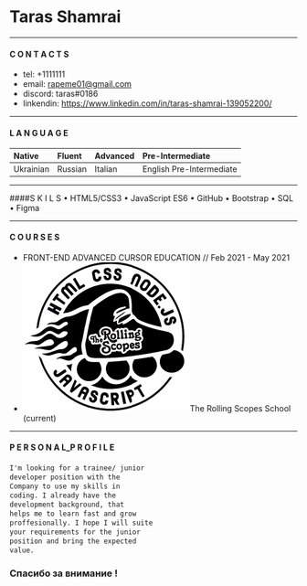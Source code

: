 
# Taras Shamrai

***
#### C O N T A C T S
+ tel: +1111111
+ email: rapeme01@gmail.com
+ discord: taras#0186
+ linkendin: https://www.linkedin.com/in/taras-shamrai-139052200/

***
#### L A N G U A G E 
|Native|Fluent|Advanced|Pre-Intermediate|
|:----|:----|:----|:----|
Ukrainian|Russian|Italian|English Pre-Intermediate

---
####S K I L S 
• HTML5/CSS3
• JavaScript ES6
• GitHub
• Bootstrap
• SQL
• Figma
___
#### C O U R S E S

- FRONT-END ADVANCED
CURSOR EDUCATION // Feb 2021 - May 2021
- ![The Rolling Scopes School](rss.png)The Rolling Scopes School (current)


***
#### P E R S O N A L_P R O F I L E
```
I'm looking for a trainee/ junior
developer position with the
Company to use my skills in
coding. I already have the
development background, that
helps me to learn fast and grow
proffesionally. I hope I will suite
your requirements for the junior
position and bring the expected
value.
```

### Спасибо за внимание !